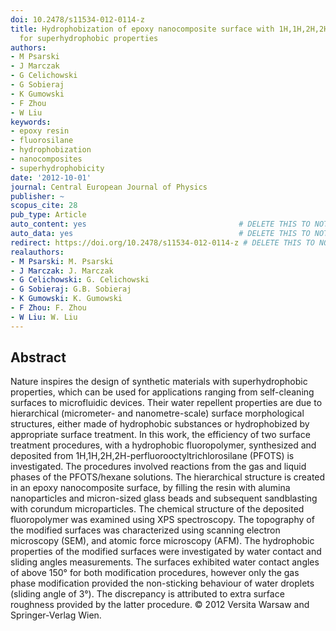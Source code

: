 ```yaml
---
doi: 10.2478/s11534-012-0114-z
title: Hydrophobization of epoxy nanocomposite surface with 1H,1H,2H,2H-perfluorooctyltrichlorosilane
  for superhydrophobic properties
authors:
- M Psarski
- J Marczak
- G Celichowski
- G Sobieraj
- K Gumowski
- F Zhou
- W Liu
keywords:
- epoxy resin
- fluorosilane
- hydrophobization
- nanocomposites
- superhydrophobicity
date: '2012-10-01'
journal: Central European Journal of Physics
publisher: ~
scopus_cite: 28
pub_type: Article
auto_content: yes                                  # DELETE THIS TO NOT AUTO GENERATE CONTENT
auto_data: yes                                     # DELETE THIS TO NOT AUTO GENERATE METADATA
redirect: https://doi.org/10.2478/s11534-012-0114-z # DELETE THIS TO NOT REDIRECT
realauthors:
- M Psarski: M. Psarski
- J Marczak: J. Marczak
- G Celichowski: G. Celichowski
- G Sobieraj: G.B. Sobieraj
- K Gumowski: K. Gumowski
- F Zhou: F. Zhou
- W Liu: W. Liu
---
```



## Abstract
Nature inspires the design of synthetic materials with superhydrophobic properties, which can be used for applications ranging from self-cleaning surfaces to microfluidic devices. Their water repellent properties are due to hierarchical (micrometer- and nanometre-scale) surface morphological structures, either made of hydrophobic substances or hydrophobized by appropriate surface treatment. In this work, the efficiency of two surface treatment procedures, with a hydrophobic fluoropolymer, synthesized and deposited from 1H,1H,2H,2H-perfluorooctyltrichlorosilane (PFOTS) is investigated. The procedures involved reactions from the gas and liquid phases of the PFOTS/hexane solutions. The hierarchical structure is created in an epoxy nanocomposite surface, by filling the resin with alumina nanoparticles and micron-sized glass beads and subsequent sandblasting with corundum microparticles. The chemical structure of the deposited fluoropolymer was examined using XPS spectroscopy. The topography of the modified surfaces was characterized using scanning electron microscopy (SEM), and atomic force microscopy (AFM). The hydrophobic properties of the modified surfaces were investigated by water contact and sliding angles measurements. The surfaces exhibited water contact angles of above 150° for both modification procedures, however only the gas phase modification provided the non-sticking behaviour of water droplets (sliding angle of 3°). The discrepancy is attributed to extra surface roughness provided by the latter procedure. © 2012 Versita Warsaw and Springer-Verlag Wien.
